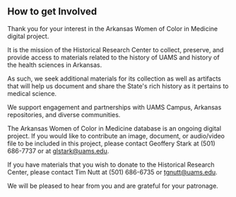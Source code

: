 


## How to get Involved

Thank you for your interest in the Arkansas Women of Color in Medicine digital project.

It is the mission of the Historical Research Center to collect, preserve, and provide access to materials related to the history of UAMS and history of the health sciences in Arkansas.

As such, we seek additional materials for its collection as well as artifacts that will help us document and share the State's rich history as it pertains to medical science.

We support engagement and partnerships with UAMS Campus, Arkansas repositories, and diverse communities.

The Arkansas Women of Color in Medicine database is an ongoing digital project. If you would like to contribute an image, document, or audio/video file to be included in this project, please contact Geoffery Stark at (501) 686-7737 or at glstark@uams.edu.

If you have materials that you wish to donate to the Historical Research Center, please contact Tim Nutt at (501) 686-6735 or tgnutt@uams.edu.

We will be pleased to hear from you and are grateful for your patronage.


